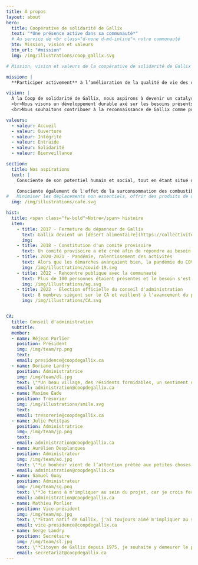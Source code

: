 ```yaml
---
title: À propos
layout: about
hero:
  title: Coopérative de solidarité de Gallix
  text: "*Une présence active dans sa communauté*"
  # Au service de <br class="d-none d-md-inline"> notre communauté
  btn: Mission, vision et valeurs
  btn_url: "#mission"
  img: /img/illustrations/coop_gallix.svg

# Mission, vision et valeurs de la coopérative de solidarité de Gallix

mission: |
  **Participer activement** à l’amélioration de la qualité de vie des citoyens et citoyennes de Gallix en assurant l’accès aux biens et services de première nécessité. <br> **Favoriser** les rencontres et participer au rayonnement de Gallix par l’accueil et la promotion des produits, activités et talents locaux. <br> **Développer** les sentiments de fierté et d’appartenance.

vision: |
  À la Coop de solidarité de Gallix, nous aspirons à devenir un catalyseur du développement socio-économique du secteur Gallix.
  <br>Nous visons un développement durable axé sur les besoins présents et futurs de la communauté, continuellement à la recherche d’amélioration.
  <br>Nous souhaitons contribuer à la reconnaissance de Gallix comme point d’intérêt incontournable pour le tourisme et les amateurs et amatrices de plein air.

valeurs:
  - valeur: Accueil
  - valeur: Ouverture
  - valeur: Intégrité
  - valeur: Entraide
  - valeur: Solidarité
  - valeur: Bienveillance

section:
  title: Nos aspirations
  text: |
    Consciente de son potentiel humain et social, tout en étant situé dans un désert alimentaire, la **COOP de Solidarité de Gallix** désire être à l'écoute des besoins de ses membres et offrir à toute la population de Gallix, aux passants, aux vacanciers et vacancières et aux touristes, des produits d'épicerie et de premières nécessité, casse-croûte et café, et ce, dans un lieu de rencontre attrayant, chaleureux et convivial. La COOP espère ainsi contribuer à la rétention de la population de Gallix et à l'attraction de nouvelles familles tout en contribuant à la création d'emplois stables, intéressants et rémunérateurs.

    Consciente également de l'effet de la surconsommation des combustibles fossiles sur les changements climatiques, elle vise à en minimiser l'impact en offrant les produits de consommation essentiels à proximité des citoyens en favorisant les produits locaux.
#   Minimiser les déplacements non essentiels, offrir des produits de qualité au meilleur prix, accueillir sa clientèle dans un environnement chaleureux, être sensible aux besoins de sa population, des ses employé(e)s, tout en étant conscient que l'équilibre et le bon sens sont des clés d'un développement prospère et durable, voilà la mission que nous nous sommes donnée.
  img: /img/illustrations/cafe.svg

hist:
  title: <span class="fw-bold">Notre</span> histoire
  item:
    - title: 2017 - Fermeture du dépanneur de Gallix
      text: Gallix devient un [désert alimentaire](https://collectivitesviables.org/articles/desert-alimentaire.aspx) à la suite de la fermeture de l'unique dépanneur à Gallix. [Cliquez ici pour lire l'article de Radio-Canada à ce sujet.](https://ici.radio-canada.ca/nouvelle/1063132/fermeture-depanneur-gallix-sept-iles)
      img:
    - title: 2018 - Constitution d'un comité provisoire
      text: Un comité provisoire a été créé afin de répondre au besoin de la communauté.
    - title: 2020-2021 - Pandémie, ralentissement des activités
      text: Alors que les démarches avançaient bien, la pandémie du COVID-19 a ralenti le projet. [Cliquez ici pour écouter une entrevue réalisée en 2020 par Radio-Canada avec Serge Landry, impliqué depuis le début et désormais secrétaire du conseil d'administration](https://ici.radio-canada.ca/ohdio/premiere/emissions/boreale-138/segments/entrevue/169922/gallix-depanneur-coop-moilisation-citoyenne).
      img: /img/illustrations/covid-19.svg
    - title: 2022 - Rencontre publique avec la communauté
      text: Plus de 100 personnes étaient présentes et le besoin s'est fait sentir! [Cliquez ici pour lire l'article de Radio-Canada à ce sujet.](https://ici.radio-canada.ca/nouvelle/1885959/alimentation-desert-alimentaire-depanneur-citoyens)
      img: /img/illustrations/ag.svg
    - title: 2022 - Élection officielle du conseil d'administration
      text: 8 membres siègent sur le CA et veillent à l'avancement du projet.
      img: /img/illustrations/CA.svg


CA:
  title: Conseil d'administration
  subtitle:
  member:
  - name: Réjean Porlier
    position: Président
    img: /img/team/rp.png
    text:
    email: presidence@coopdegallix.ca
  - name: Doriane Landry
    position: Administratrice
    img: /img/team/dl.jpg
    text: \"*Un beau village, des résidents formidables, un sentiment d'appartenance, un désir d'améliorer la qualité de vie des citoyens, tant de bonnes raisons ont motivé mon implication dans ce beau projet.*\"
    email: administration@coopdegallix.ca
  - name: Maxime Eade
    position: Trésorier
    img: /img/illustrations/smile.svg
    text:
    email: tresorerie@coopdegallix.ca
  - name: Julie Petitpas
    position: Administratrice
    img: /img/team/jp.png
    text:
    email: administration@coopdegallix.ca
  - name: Aurélien Desplanques
    position: Administrateur
    img: /img/team/ad.jpg
    text: \"*Le bonheur vient de l’attention prêtée aux petites choses, je suis persuadé que la Coop de Gallix va contribuer à la joie de vivre de notre communauté.*\"
    email: administration@coopdegallix.ca
  - name: Samuel Guay
    position: Administrateur
    img: /img/team/sg.png
    text: \"*Je tiens à m'impliquer au sein du projet, car je crois fermement aux retombées positives qu'il aura sur notre communauté et l'environnement.*\"
    email: administration@coopdegallix.ca
  - name: Mathieu Porlier
    position: Vice-président
    img: /img/team/mp.jpg
    text: \"*Étant natif de Gallix, j'ai toujours aimé m'impliquer au sein de la communauté pour créer un sentiment de bien-être dans notre village! Je crois que le projet de coop est important pour rassembler la population et aura un impact majeur à long terme!!*\"
    email: vice-presidence@coopdegallix.ca
  - name: Serge Landry
    position: Secrétaire
    img: /img/team/sl.jpg
    text: \"*Citoyen de Gallix depuis 1975, je souhaite y demeurer le plus longtemps possible. Les services de proximité, épicerie, essence, lieux de rencontre, service aux jeunes comme aux aînés, etc. doivent y être disponibles pour conserver sa qualité de vie, surtout dans un monde aussi changeant que celui d'aujourd'hui. Je crois qu'ensemble, on peut transformer un "désert alimentaire" en oasis fertile, en un lieu agréable et confortable, vivant en nature comme en communauté.*\"
    email: secretariat@coopdegallix.ca
---
```

